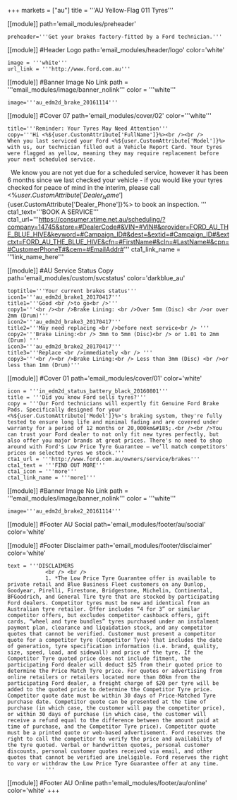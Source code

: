 +++
markets = ["au"]
title = '''AU Yellow-Flag 011 Tyres'''

[[module]]
path='email_modules/preheader'


	preheader='''Get your brakes factory-fitted by a Ford technician.'''

[[module]] #Header Logo
path='email_modules/header/logo'
color='white'

	image = '''white'''
	url_link = '''http://www.ford.com.au'''

[[module]] #Banner Image No Link
path = '''email_modules/image/banner_nolink'''
color = '''white'''

	image='''au_edm2d_brake_20161114'''


[[module]] #Cover 07
path='email_modules/cover/02'
color='''white'''

	title='''Reminder: Your Tyres May Need Attention'''
	copy='''Hi <%${user.CustomAttribute['FullName']}%><br /><br />
    When you last serviced your Ford <%${user.CustomAttribute['Model']}%> with us, our technician filled out a Vehicle Report Card. Your tyres were flagged as yellow, meaning they may require replacement before your next scheduled service. 
 
    We know you are not yet due for a scheduled service, however it has been 6 months since we last checked your vehicle - if you would like your tyres checked for peace of mind in the interim, please call <%${user.CustomAttribute['Dealer_Name']}%> Ford on <%${user.CustomAttribute['Dealer_Phone']}%> to book an inspection.
    '''
	cta1_text='''BOOK A SERVICE'''
	cta1_url='''https://consumer.xtime.net.au/scheduling/?company=14745&store=#DealerCode#&VIN=#VIN#&provider=FORD_AU_THE_BLUE_HIVE&keyword=#Campaign_ID#&dest=&extid=#Campaign_ID#&extctxt=FORD_AU_THE_BLUE_HIVE&cfn=#FirstName#&cln=#LastName#&cpn=#CustomerPhoneT#&cem=#EmailAddr#'''
	cta1_link_name = '''link_name_here'''

[[module]] #AU Service Status Copy
path='email_modules/custom/svcstatus'
color='darkblue_au'

	toptitle='''Your current brakes status'''
	icon1='''au_edm2d_brake1_20170417'''
	title1='''Good <br />to go<br />'''
	copy1='''<br /><br />Brake Lining: <br />Over 5mm (Disc) <br />or over 2mm (Drum)'''
	icon2='''au_edm2d_brake3_20170417'''
	title2='''May need replacing <br />before next service<br /> '''
	copy2='''Brake Lining:<br /> 3mm to 5mm (Disc)<br /> or 1.01 to 2mm (Drum) '''
	icon3='''au_edm2d_brake2_20170417'''
	title3='''Replace <br />immediately <br /> '''
	copy3='''<br /><br />Brake Lining:<br /> Less than 3mm (Disc) <br />or less than 1mm (Drum)'''

[[module]] #Cover 01
path='email_modules/cover/01'
color='white'

	icon = '''in_edm2d_status_battery_black_20160801'''
	title = '''Did you know Ford sells tyres?'''
	copy = '''Our Ford technicians will expertly fit Genuine Ford Brake Pads. Specifically designed for your <%${user.CustomAttribute['Model']}%>'s braking system, they're fully tested to ensure long life and minimal fading and are covered under warranty for a period of 12 months or 20,000km&#185;.<br /><br />You can trust your Ford dealer to not only fit new tyres perfectly, but also offer you major brands at great prices. There's no need to shop around with Ford's Low Price Tyre Guarantee – we’ll match competitors' prices on selected tyres we stock.'''
	cta1_url = '''http://www.ford.com.au/owners/service/brakes'''
	cta1_text = '''FIND OUT MORE'''
	cta1_icon = '''more'''
	cta1_link_name = '''more1'''

[[module]] #Banner Image No Link
path = '''email_modules/image/banner_nolink'''
color = '''white'''

	image='''au_edm2d_brake2_20161114'''

[[module]] #Footer AU Social
path='email_modules/footer/au/social'
color='white'

[[module]] #Footer Disclaimer
path='email_modules/footer/disclaimer'
color='white'

	text = '''DISCLAIMERS 
				<br /> <br />
				1. *The Low Price Tyre Guarantee offer is available to private retail and Blue Business Fleet customers on any Dunlop, Goodyear, Pirelli, Firestone, Bridgestone, Michelin, Continental, BFGoodrich, and General Tire tyre that are stocked by participating Ford dealers. Competitor tyres must be new and identical from an Australian tyre retailer. Offer includes “4 for 3” or similar competitor offers, but excludes competitor cashback offers, gift cards, “wheel and tyre bundles” tyres purchased under an instalment payment plan, clearance and liquidation stock, and any competitor quotes that cannot be verified. Customer must present a competitor quote for a competitor tyre (Competitor Tyre) that includes the date of generation, tyre specification information (i.e. brand, quality, size, speed, load, and sidewall) and price of the tyre. If the Competitor Tyre quoted price does not include fitment, the participating Ford dealer will deduct $25 from their quoted price to determine the Price Match Tyre price. For quotes or advertising from online retailers or retailers located more than 80km from the participating Ford dealer, a freight charge of $20 per tyre will be added to the quoted price to determine the Competitor Tyre price. Competitor quote date must be within 30 days of Price-Matched Tyre purchase date. Competitor quote can be presented at the time of purchase (in which case, the customer will pay the competitor price), or within 30 days of purchase (in which case, the customer will receive a refund equal to the difference between the amount paid at time of purchase, and the Competitor Tyre price). Competitor quote must be a printed quote or web-based advertisement. Ford reserves the right to call the competitor to verify the price and availability of the tyre quoted. Verbal or handwritten quotes, personal customer discounts, personal customer quotes received via email, and other quotes that cannot be verified are ineligible. Ford reserves the right to vary or withdraw the Low Price Tyre Guarantee offer at any time.
				'''


[[module]] #Footer AU Online
path='email_modules/footer/au/online'
color='white'
+++